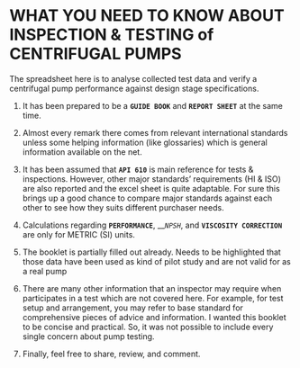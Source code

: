 # WHAT YOU NEED TO KNOW ABOUT INSPECTION & TESTING of CENTRIFUGAL PUMPS

The spreadsheet here is to analyse collected test data and verify a centrifugal pump performance against design stage specifications.

1. It has been prepared to be a __`GUIDE BOOK`__ and __`REPORT SHEET`__ at the same time.

2. Almost every remark there comes from relevant international standards unless some helping information (like glossaries) which is general information available on the net.

3. It has been assumed that __`API 610`__ is main reference for tests & inspections. However, other major standards’ requirements (HI & ISO) are also reported and the excel sheet is quite adaptable. For sure this brings up a good chance to compare major standards against each other to see how they suits different purchaser needs.

4. Calculations regarding __`PERFORMANCE`__, ___`NPSH`_, and __`VISCOSITY CORRECTION`__ are only for METRIC (SI) units.

5. The booklet is partially filled out already. Needs to be highlighted that those data have been used as kind of pilot study and are not valid for as a real pump

6. There are many other information that an inspector may require when participates in a test which are not covered here. For example, for test setup and arrangement, you may refer to base standard for comprehensive pieces of advice and information. I wanted this booklet to be concise and practical. So, it was not possible to include every single concern about pump testing.

7. Finally, feel free to share, review, and comment.

